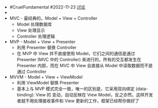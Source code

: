 - #CruelFundamental #2022-11-23 [讨论](https://github.com/CYZH1307/CruelFundamental/tree/main/homework/202211/23)
-
- MVC - 最经典的，Model + View + Controller
	- Model 处理数据库
	- View 处理显示
	- Controller 处理逻辑
- MVP - Model + View + Presenter
	- 利用 Presenter 替换 Controller
	- 在 MVP 中 View 并不直接使用 Model，它们之间的通信是通过 Presenter (MVC 中的 Controller) 来进行的，所有的交互都发生在 Presenter 内部，而在 MVC 中 View 会直接从 Model 中读取数据而不是通过 Controller
- MVVM - Model + View + ViewModel
	- 利用 ViewModel 替换 Presenter
	- 基本上与 MVP 模式完全一致，唯一的区别是，它采用双向绑定 (data-binding): View 的 变动，自动反映在 View Model，反之亦然。这样开发者就不用处理接收事件和 View 更新的工作，框架已经帮你做好了